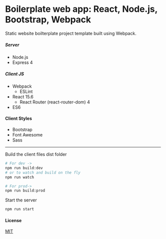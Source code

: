 # Boilerplate web app: React, Node.js, Bootstrap, Webpack

Static website boilterplate project template built using Webpack.

##### Server
* Node.js
* Express 4

##### Client JS
* Webpack
	* ESLint
* React 15.6
	* React Router (react-router-dom) 4
* ES6

#### Client Styles
* Bootstrap
* Font Awesome
* Sass

----

Build the client files dist folder
```sh
# For dev ->
npm run build:dev
# or to watch and build on the fly
npm run watch

# For prod->
npm run build:prod
```

Start the server
```sh
npm run start
```

#### License
[MIT](LICENSE)
